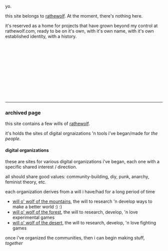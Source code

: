 yo.

this site belongs to [rathewolf](https://rathewolf.com). At the moment, there's nothing here.

it's reserved as a home for projects that have grown beyond my control at rathewolf.com, ready to be on it's own, with it's own name, with it's own established identity, with a history.
<br/>
<br/>
<br/>
<br/>
<br/>
<br/>
<br/>
<br/>
<br/>
<br/>
<br/>
<br/>
- - -
### archived page

this site contains a few wills of [rathewolf](https://rathewolf.com).

it's holds the sites of digital orgnaizations 'n tools i've began/made for *the people*.

#### digital organizations
these are sites for various digital organizations i've began, each one with a specific shared interest / direction.

all should share good values: community-building, diy, punk, anarchy, feminist theory, etc.

each organization derives from a will i have/had for a long period of time
- [will o' wolf of the mountains](https://mountain.willowolf.com), the will to research 'n develop ways to make a better world :) :)
- [will o' wolf of the forest](https://forest.willowolf.com), the will to research, develop, 'n love experimental games
- [will o' wolf of the desert](https://desert.willowolf.com), the will to research, develop, 'n love fighting games

once i've organized the communities, then i can begin making stuff, *together*
